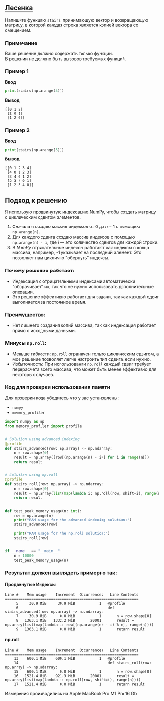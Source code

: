 ## [Лесенка](../../../solutions/6.1/61_j.py)

Напишите функцию `stairs`, принимающую вектор и возвращающую матрицу, в которой каждая строка является копией вектора со смещением.

### Примечание

Ваше решение должно содержать только функции.\
В решении не должно быть вызовов требуемых функций.

### Пример 1

**Ввод**
```python
print(stairs(np.arange(3)))
```

**Вывод**
```plaintext
[[0 1 2]
 [2 0 1]
 [1 2 0]]
```

### Пример 2

**Ввод**
```python
print(stairs(np.arange(5)))
```

**Вывод**
```plaintext
[[0 1 2 3 4]
 [4 0 1 2 3]
 [3 4 0 1 2]
 [2 3 4 0 1]
 [1 2 3 4 0]]
```

## Подход к решению

Я использую [продвинутую индексацию NumPy](https://numpy.org/doc/stable/user/basics.indexing.html#advanced-indexing), чтобы создать матрицу с циклическим сдвигом элементов.

1. Сначала я создаю массив индексов от 0 до $n-1$ с помощью `np.arange(n)`.
2. Для каждого сдвига создаю массив индексов с помощью `np.arange(n) - i`, где $i$ — это количество сдвигов для каждой строки.
3. В _NumPy_ отрицательные индексы работают как индексы с конца массива, например, -1 указывает на последний элемент. Это позволяет нам циклично "обернуть" индексы.

### Почему решение работает:

- Индексация с отрицательными индексами автоматически "оборачивает" их, так что не нужно использовать дополнительные операции.
- Это решение эффективно работает для задачи, так как каждый сдвиг выполняется за постоянное время.

### Преимущество:

- Нет лишнего создания копий массива, так как индексация работает прямо с исходными данными.

### Минусы `np.roll`:

- Меньше гибкости: `np.roll` ограничен только циклическим сдвигом, а мое решение позволяет легче настроить тип сдвига, если нужно.
- Избыточность: При использовании `np.roll` каждый сдвиг требует перерасчета всего массива, что может быть менее эффективно для некоторых случаев.

### Код для проверки использования памяти

Для проверки кода убедитесь что у вас установлены:

- `numpy`
- `memory_profiler`

```python
import numpy as np
from memory_profiler import profile


# Solution using advanced indexing
@profile
def stairs_advanced(row: np.array) -> np.ndarray:
    n = row.shape[0]
    result = np.array([row[(np.arange(n) - i)] for i in range(n)])
    return result


# Solution using np.roll
@profile
def stairs_roll(row: np.array) -> np.ndarray:
    n = row.shape[0]
    result = np.array(list(map(lambda i: np.roll(row, shift=i), range(n))))
    return result


def test_peak_memory_usage(n: int):
    row = np.arange(n)
    print("RAM usage for the advanced indexing solution:")
    stairs_advanced(row)

    print("RAM usage for the np.roll solution:")
    stairs_roll(row)


if __name__ == "__main__":
    n = 10000
    test_peak_memory_usage(n)

```

### Результат должен выглядеть примерно так:

#### Продвинутые Индексы

```plaintext
Line #    Mem usage    Increment  Occurrences   Line Contents
=============================================================
     5     30.9 MiB     30.9 MiB           1   @profile
     6                                         def stairs_advanced(row: np.array) -> np.ndarray:
     7     30.9 MiB      0.0 MiB           1       n = row.shape[0]
     8   1363.1 MiB   1332.2 MiB       20001       result = np.array(list(map(lambda i: row[(np.arange(n) - i) % n], range(n))))
     9   1363.1 MiB      0.0 MiB           1       return result
```

#### np.roll

```plaintext
Line #    Mem usage    Increment  Occurrences   Line Contents
=============================================================
    13    600.1 MiB    600.1 MiB           1   @profile
    14                                         def stairs_roll(row: np.array) -> np.ndarray:
    15    600.1 MiB      0.0 MiB           1       n = row.shape[0]
    16   1521.4 MiB    921.3 MiB       20001       result = np.array(list(map(lambda i: np.roll(row, shift=i), range(n))))
    17   1521.4 MiB      0.0 MiB           1       return result
```

Измерения производились на Apple MacBook Pro M1 Pro 16 Gb